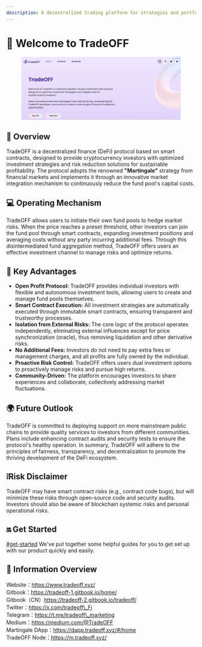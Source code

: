 ```yaml
---
description: A decentralized trading platform for strategies and portfolios
---
```


# 👋 Welcome to TradeOFF

<figure><img src=".gitbook/assets/image (7).png" alt=""><figcaption></figcaption></figure>

## 📖 Overview

TradeOFF is a decentralized finance (DeFi) protocol based on smart contracts, designed to provide cryptocurrency investors with optimized investment strategies and risk reduction solutions for sustainable profitability. The protocol adopts the renowned **"Martingale"** strategy from financial markets and implements it through an innovative market integration mechanism to continuously reduce the fund pool's capital costs.

## 💻 Operating Mechanism

TradeOFF allows users to initiate their own fund pools to hedge market risks. When the price reaches a preset threshold, other investors can join the fund pool through smart contracts, expanding investment positions and averaging costs without any party incurring additional fees. Through this disintermediated fund aggregation method, TradeOFF offers users an effective investment channel to manage risks and optimize returns.

## 🌟 Key Advantages

* **Open Profit Protocol:** TradeOFF provides individual investors with flexible and autonomous investment tools, allowing users to create and manage fund pools themselves.
* **Smart Contract Execution:** All investment strategies are automatically executed through immutable smart contracts, ensuring transparent and trustworthy processes.
* **Isolation from External Risks:** The core logic of the protocol operates independently, eliminating external influences except for price synchronization (oracle), thus removing liquidation and other derivative risks.
* **No Additional Fees:** Investors do not need to pay extra fees or management charges, and all profits are fully owned by the individual.
* **Proactive Risk Control:** TradeOFF offers users dual investment options to proactively manage risks and pursue high returns.
* **Community-Driven:** The platform encourages investors to share experiences and collaborate, collectively addressing market fluctuations.

## 🌍 Future Outlook

TradeOFF is committed to deploying support on more mainstream public chains to provide quality services to investors from different communities. Plans include enhancing contract audits and security tests to ensure the protocol's healthy operation. In summary, TradeOFF will adhere to the principles of fairness, transparency, and decentralization to promote the thriving development of the DeFi ecosystem.

## ❕Risk Disclaimer

TradeOFF may have smart contract risks (e.g., contract code bugs), but will minimize these risks through open-source code and security audits. Investors should also be aware of blockchain systemic risks and personal operational risks.

## 🔛 Get Started

[#get-started](./#get-started "mention") We've put together some helpful guides for you to get set up with our product quickly and easily.

## 🔗 Information Overview

Website：https://www.tradeoff.xyz/ \
Gitbook：https://tradeoff-1.gitbook.io/home/ \
Gitbook（CN）https://tradeoff-2.gitbook.io/tradeoff/ \
Twitter：https://x.com/tradeoff\_Fi \
Telegram：https://t.me/tradeoff\_marketing \
Medium：https://medium.com/@TradeOFF \
Martingale DApp：https://dapp.tradeoff.xyz/#/home \
TradeOFF Node：https://m.tradeoff.xyz/
